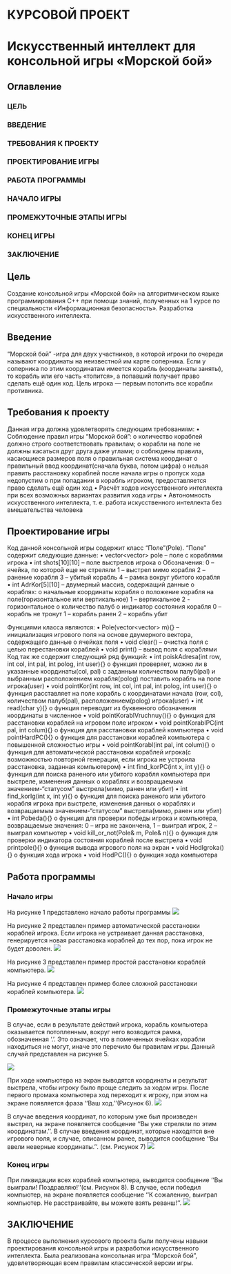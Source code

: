 # КУРСОВОЙ ПРОЕКТ

# Искусственный интеллект для консольной игры «Морской бой»


## Оглавление
### ЦЕЛЬ    
### ВВЕДЕНИЕ   
### ТРЕБОВАНИЯ К ПРОЕКТУ    
### ПРОЕКТИРОВАНИЕ ИГРЫ    
###     РАБОТА ПРОГРАММЫ    
###     НАЧАЛО ИГРЫ    
###     ПРОМЕЖУТОЧНЫЕ ЭТАПЫ ИГРЫ    
###     КОНЕЦ ИГРЫ    
### ЗАКЛЮЧЕНИЕ   

## Цель
Создание консольной игры «Морской бой» на алгоритмическом языке программирования С++ при помощи знаний, полученных на 1 курсе по специальности «Информационная безопасность». Разработка искусственного интеллекта.

## Введение
“Морской бой” -игра для двух участников, в которой игроки по очереди называют координаты на неизвестной им карте соперника. Если у соперника по этим координатам имеется корабль (координаты заняты), то корабль или его часть «топится», а попавший получает право сделать ещё один ход. 
Цель игрока — первым потопить все корабли противника.

## Требования к проекту
Данная игра должна удовлетворять следующим требованиям:
•    Соблюдение правил игры “Морской бой”:
    o    количество кораблей должно строго соответствовать правилам;
    o    корабли на поле не должны касаться друг друга даже углами;
    o    соблюдены правила, касающиеся размеров поля
    o    правильная система координат
    o    правильный ввод координат(сначала буква, потом цифра)
    o    нельзя править расстановку кораблей после начала игры
    o    пропуск хода недопустим
    o    при попадании в корабль игроком, предоставляется право сделать ещё один ход
•    Расчёт ходов искусственного интеллекта при всех возможных вариантах развития хода игры
•    Автономность искусственного интеллекта, т. е. работа искусственного интеллекта без вмешательства человека

## Проектирование игры
Код данной консольной игры содержит класс “Поле”(Pole). “Поле” содержит следующие данные:
•    vector<vector<int>> pole – поле с кораблями игрока
•    int shots[10][10] – поле выстрелов игрока
    o    Обозначения:
        0 – ячейка, по которой еще не стреляли
        1 – выстрел мимо корабля
        2 – ранение корабля
        3 – убитый корабль
        4 – рамка вокруг убитого корабля
•    int AdrKor[5][10] – двумерный массив, содержащий данные о кораблях:
    o    начальные координаты корабля
    o    положение корабля на поле(горизонтальное или вертикальное)
        1 – вертикальное
        2 - горизонтальное
    o    количество палуб
    o    индикатор состояния корабля
        0 – корабль не тронут
        1 – корабль ранен
        2 – корабль убит

Функциями класса являются:
•    Pole(vector<vector<int>> m){} – инициализация игрового поля на основе двумерного вектора, содержащего данные о ячейках поля
•    void clear() – очистка поля с целью перестановки кораблей
•    void print() – вывод поля с кораблями
Код так же содержит следующий ряд функций:
•    int poiskAdresa(int row, int col, int pal, int polog, int user){}
o    функция проверяет, можно ли в указанные координаты(col, pal) с  заданным количеством палуб(pal) и выбранным расположением корабля(polog) поставить корабль на поле игрока(user)
•    void pointKor(int row, int col, int pal, int polog, int user){}
o    функция расставляет на поле корабль с координатами начала (row, col), количеством палуб(pal), расположением(polog) игрока(user)
•    int read(char y){}
o    функция переводит из буквенного обозначения координаты в численное
•    void pointKorablVruchnuy(){}
o    функция для расстановки кораблей на игровом поле игроком
•    void pointKorablPC(int pal, int colum){}
o    функция для расстановки кораблей компьютера
•    void pointHardPC(){}
o    функция для расстановки кораблей компьютера с повышенной сложностью игры
•    void pointKorabl(int pal, int colum){}
o    функция для автоматической расстановки кораблей игрока(с возможностью повторной генерации, если игрока не устроила расстановка, заданная компьютером)
•    int find_korPC(int x, int y){}
o    функция для поиска раненого или убитого корабля компьютера при выстреле, изменения данных о кораблях и возвращаемым значением-“статусом” выстрела(мимо, ранен или убит)
•    int find_korIg(int x, int y){}
o    функция для поиска раненого или убитого корабля игрока при выстреле, изменения данных о кораблях и возвращаемым значением-“статусом” выстрела(мимо, ранен или убит)
•    int Pobeda(){}
o    функция для проверки победы игрока и компьютера, возвращаемые значения: 0 – игра не закончена, 1 – выиграл игрок, 2 – выиграл компьютер
•    void kill_or_not(Pole& m, Pole& n){}
o    функция для проверки индикатора состояния кораблей после выстрела
•    void printpole(){}
o    функция вывода игрового поля на экран
•    void HodIgroka(){}
o    функция хода игрока
•    void HodPC(){}
o    функция хода компьютера

## Работа программы
### Начало игры
На рисунке 1 представлено начало работы программы
![](https://github.com/callmemiya/Coursework_SeaButtle/blob/master/Illustrations/1.png)

На рисунке 2 представлен пример автоматической расстановки кораблей игрока. Если игрока не устраивает данная расстановка, генерируется новая расстановка кораблей до тех пор, пока игрок не будет доволен.
![](https://github.com/callmemiya/Coursework_SeaButtle/blob/master/Illustrations/2.png)

На рисунке 3 представлен пример простой расстановки кораблей компьютера.
![](https://github.com/callmemiya/Coursework_SeaButtle/blob/master/Illustrations/3.png)

На рисунке 4 представлен пример более сложной расстановки кораблей компьютера.
![](https://github.com/callmemiya/Coursework_SeaButtle/blob/master/Illustrations/4.png)

### Промежуточные этапы игры
В случае, если в результате действий игрока, корабль компьютера оказывается потопленным, вокруг него возводится рамка, обозначенная ‘.’. Это означает, что в помеченных ячейках корабли находиться не могут, иначе это перечило бы правилам игры. Данный случай представлен на рисунке 5.

![](https://github.com/callmemiya/Coursework_SeaButtle/blob/master/Illustrations/5.png)

При ходе компьютера на экран выводятся координаты и результат выстрела, чтобы игроку было проще следить за ходом игры. После первого промаха компьютера ход переходит к игроку, при этом на экране появляется фраза ‘‘Ваш ход.’’(Рисунок 6).
![](https://github.com/callmemiya/Coursework_SeaButtle/blob/master/Illustrations/6.png)

В случае введения координат, по которым уже был произведен выстрел, на экране появляется сообщение ‘‘Вы уже стреляли по этим координатам.’’. В случае введения координат, которые находятся вне игрового поля, и случае, описанном ранее, выводится сообщение ‘‘Вы ввели неверные координаты.’’. (см. Рисунок 7)
![](https://github.com/callmemiya/Coursework_SeaButtle/blob/master/Illustrations/7.png)

### Конец игры
При ликвидации всех кораблей компьютера, выводится сообщение ‘‘Вы выиграли! Поздравляю!’’(см. Рисунок 8). В случае, если победил компьютер, на экране появляется сообщение ‘‘К сожалению, выиграл компьютер. Не расстраивайте, вы можете взять реванш!’’.
![](https://github.com/callmemiya/Coursework_SeaButtle/blob/master/Illustrations/8.png)

## ЗАКЛЮЧЕНИЕ 
В процессе выполнения курсового проекта были получены навыки проектирования консольной игры и разработки искусственного интеллекта. Была реализована консольная игра “Морской бой”, удовлетворяющая всем правилам классической версии игры.

